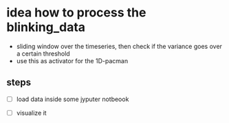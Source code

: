 # idea how to process the blinking_data
* sliding window over the timeseries, then check if the variance goes over a certain threshold
* use this as activator for the 1D-pacman

## steps
* [ ] load data inside some jyputer notbeook
* [ ] visualize it

